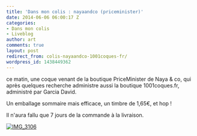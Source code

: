 ```yaml
---
title: 'Dans mon colis : nayaandco (priceminister)'
date: 2014-06-06 06:00:17 Z
categories:
- Dans mon colis
- Liveblog
author: art
comments: true
layout: post
redirect_from: colis-nayaandco-1001coques-fr/
wordpress_id: 1438449362
---
```


ce matin, une coque venant de la boutique PriceMinister de Naya & co, qui après quelques recherche administre aussi la boutique 1001coques.fr, administré par Garcia David.

Un emballage sommaire mais efficace, un timbre de 1,65€, et hop !

Il n'aura fallu que 7 jours de la commande à la livraison.

<a href="https://irz.fr/recherche?q=img_3106"><img alt="IMG_3106" data-src="https://static.irz.fr/2014/06/IMG_3106-640x480.jpg" src="https://static.irz.fr/thumb.php?size=<100&crop=0&src=https://static.irz.fr/2014/06/IMG_3106-640x480.jpg" /></a>
